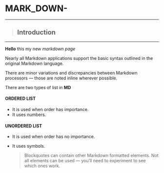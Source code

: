 # MARK_DOWN-
***

> ## **Introduction**
***

**Hello** this my new *markdown page*

Nearly all Markdown applications support the basic syntax outlined in the original Markdown language.

There are minor variations and discrepancies between Markdown processors — those are noted inline wherever possible.

There are two types of list in **MD**

#### ORDERED LIST

* It is used when order has importance.
* It uses numbers.

#### UNORDERED LIST

* It is used when order has no importance.
* It uses symbols.
          

    > Blockquotes can contain other Markdown formatted elements.
    > Not all elements can be used — you’ll need to experiment to see which ones work.


